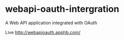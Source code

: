 # webapi-oauth-intergration
A Web API application integrated with OAuth

Live http://webapioauth.apphb.com/
